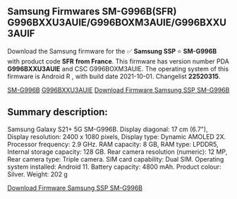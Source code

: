 <h2>Samsung Firmwares SM-G996B(SFR) G996BXXU3AUIE/G996BOXM3AUIE/G996BXXU3AUIF</h2>
Download the Samsung firmware for the ✅ <strong>Samsung SSP </strong> ⭐ <strong>SM-G996B</strong> with product code <strong>SFR</strong> <strong> from France</strong>. This firmware has version number PDA <strong>G996BXXU3AUIE</strong> and CSC G996BOXM3AUIE. The operating system of this firmware is Android R , with build date 2021-10-01. Changelist <strong>22520315</strong>.


[SM-G996B](https://samfirm.shop/samsung/model/SM-G996B)
[G996BXXU3AUIE](https://samfirm.shop/samsung/pda/G996BXXU3AUIE)
[Download Firmware Samsung SSP SM-G996B](https://samfirm.shop/samsung/firmware/462010)
<h2>Summary description:</h2>
<p>Samsung Galaxy S21+ 5G SM-G996B. Display diagonal: 17 cm (6.7"), Display resolution: 2400 x 1080 pixels, Display type: Dynamic AMOLED 2X. Processor frequency: 2.9 GHz. RAM capacity: 8 GB, RAM type: LPDDR5, Internal storage capacity: 128 GB. Rear camera resolution (numeric): 12 MP, Rear camera type: Triple camera. SIM card capability: Dual SIM. Operating system installed: Android 11. Battery capacity: 4800 mAh. Product colour: Silver. Weight: 202 g</p>


[Download Firmware Samsung SSP SM-G996B](https://samfirm.shop/samsung/firmware/462010)
